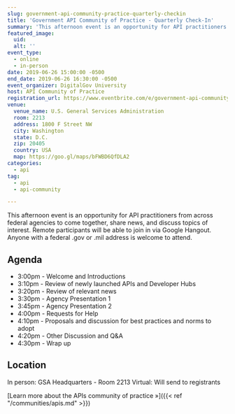 ```yaml
---
slug: government-api-community-practice-quarterly-checkin
title: 'Government API Community of Practice - Quarterly Check-In'
summary: 'This afternoon event is an opportunity for API practitioners from across federal agencies to come together, share news, and discuss topics of interest&#46; Remote participants will be able to join in via Google Hangout&#46; Anyone with a federal &#46;gov or &#46;mil address is welcome to attend&#46;'
featured_image:
  uid:
  alt: ''
event_type:
  - online
  - in-person
date: 2019-06-26 15:00:00 -0500
end_date: 2019-06-26 16:30:00 -0500
event_organizer: DigitalGov University
host: API Community of Practice
registration_url: https://www.eventbrite.com/e/government-api-community-of-practice-quarterly-check-in-registration-63308833425
venue:
  venue_name: U.S. General Services Administration
  room: 2213
  address: 1800 F Street NW
  city: Washington
  state: D.C.
  zip: 20405
  country: USA
  map: https://goo.gl/maps/bFWBD6QfDLA2
categories:
  - api
tag:
  - api
  - api-community

---
```


This afternoon event is an opportunity for API practitioners from across federal agencies to come together, share news, and discuss topics of interest. Remote participants will be able to join in via Google Hangout. Anyone with a federal .gov or .mil address is welcome to attend.

## Agenda

- 3:00pm - Welcome and Introductions
- 3:10pm - Review of newly launched APIs and Developer Hubs
- 3:20pm - Review of relevant news
- 3:30pm - Agency Presentation 1
- 3:45pm - Agency Presentation 2
- 4:00pm - Requests for Help
- 4:10pm - Proposals and discussion for best practices and norms to adopt
- 4:20pm - Other Discussion and Q&A
- 4:30pm - Wrap up

## Location

In person: GSA Headquarters - Room 2213
Virtual:  Will send to registrants

[Learn more about the APIs community of practice »]({{< ref "/communities/apis.md" >}})
